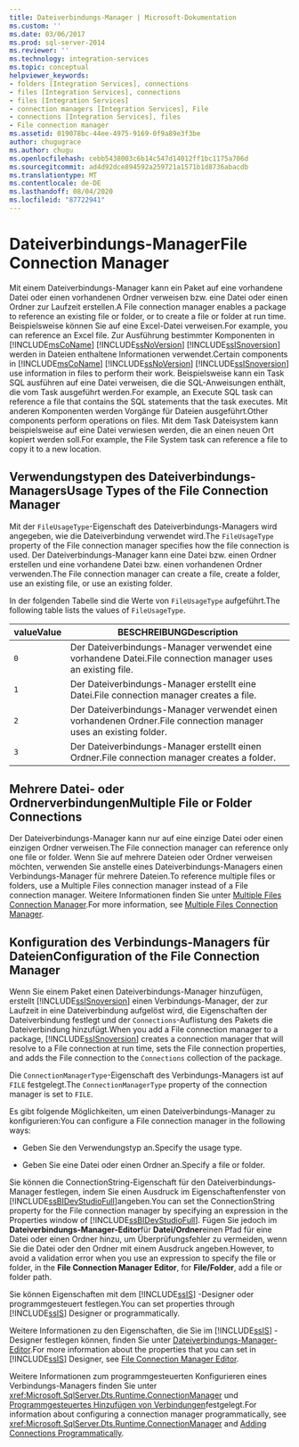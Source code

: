```yaml
---
title: Dateiverbindungs-Manager | Microsoft-Dokumentation
ms.custom: ''
ms.date: 03/06/2017
ms.prod: sql-server-2014
ms.reviewer: ''
ms.technology: integration-services
ms.topic: conceptual
helpviewer_keywords:
- folders [Integration Services], connections
- files [Integration Services], connections
- files [Integration Services]
- connection managers [Integration Services], File
- connections [Integration Services], files
- File connection manager
ms.assetid: 019078bc-44ee-4975-9169-0f9a89e3f3be
author: chugugrace
ms.author: chugu
ms.openlocfilehash: cebb5438003c6b14c547d14012ff1bc1175a706d
ms.sourcegitcommit: ad4d92dce894592a259721a1571b1d8736abacdb
ms.translationtype: MT
ms.contentlocale: de-DE
ms.lasthandoff: 08/04/2020
ms.locfileid: "87722941"
---
```

# <a name="file-connection-manager"></a><span data-ttu-id="2500a-102">Dateiverbindungs-Manager</span><span class="sxs-lookup"><span data-stu-id="2500a-102">File Connection Manager</span></span>
  <span data-ttu-id="2500a-103">Mit einem Dateiverbindungs-Manager kann ein Paket auf eine vorhandene Datei oder einen vorhandenen Ordner verweisen bzw. eine Datei oder einen Ordner zur Laufzeit erstellen.</span><span class="sxs-lookup"><span data-stu-id="2500a-103">A File connection manager enables a package to reference an existing file or folder, or to create a file or folder at run time.</span></span> <span data-ttu-id="2500a-104">Beispielsweise können Sie auf eine Excel-Datei verweisen.</span><span class="sxs-lookup"><span data-stu-id="2500a-104">For example, you can reference an Excel file.</span></span> <span data-ttu-id="2500a-105">Zur Ausführung bestimmter Komponenten in [!INCLUDE[msCoName](../../includes/msconame-md.md)] [!INCLUDE[ssNoVersion](../../includes/ssnoversion-md.md)] [!INCLUDE[ssISnoversion](../../includes/ssisnoversion-md.md)] werden in Dateien enthaltene Informationen verwendet.</span><span class="sxs-lookup"><span data-stu-id="2500a-105">Certain components in [!INCLUDE[msCoName](../../includes/msconame-md.md)] [!INCLUDE[ssNoVersion](../../includes/ssnoversion-md.md)] [!INCLUDE[ssISnoversion](../../includes/ssisnoversion-md.md)] use information in files to perform their work.</span></span> <span data-ttu-id="2500a-106">Beispielsweise kann ein Task SQL ausführen auf eine Datei verweisen, die die SQL-Anweisungen enthält, die vom Task ausgeführt werden.</span><span class="sxs-lookup"><span data-stu-id="2500a-106">For example, an Execute SQL task can reference a file that contains the SQL statements that the task executes.</span></span> <span data-ttu-id="2500a-107">Mit anderen Komponenten werden Vorgänge für Dateien ausgeführt.</span><span class="sxs-lookup"><span data-stu-id="2500a-107">Other components perform operations on files.</span></span> <span data-ttu-id="2500a-108">Mit dem Task Dateisystem kann beispielsweise auf eine Datei verwiesen werden, die an einen neuen Ort kopiert werden soll.</span><span class="sxs-lookup"><span data-stu-id="2500a-108">For example, the File System task can reference a file to copy it to a new location.</span></span>  
  
## <a name="usage-types-of-the-file-connection-manager"></a><span data-ttu-id="2500a-109">Verwendungstypen des Dateiverbindungs-Managers</span><span class="sxs-lookup"><span data-stu-id="2500a-109">Usage Types of the File Connection Manager</span></span>  
 <span data-ttu-id="2500a-110">Mit der `FileUsageType`-Eigenschaft des Dateiverbindungs-Managers wird angegeben, wie die Dateiverbindung verwendet wird.</span><span class="sxs-lookup"><span data-stu-id="2500a-110">The `FileUsageType` property of the File connection manager specifies how the file connection is used.</span></span> <span data-ttu-id="2500a-111">Der Dateiverbindungs-Manager kann eine Datei bzw. einen Ordner erstellen und eine vorhandene Datei bzw. einen vorhandenen Ordner verwenden.</span><span class="sxs-lookup"><span data-stu-id="2500a-111">The File connection manager can create a file, create a folder, use an existing file, or use an existing folder.</span></span>  
  
 <span data-ttu-id="2500a-112">In der folgenden Tabelle sind die Werte von `FileUsageType` aufgeführt.</span><span class="sxs-lookup"><span data-stu-id="2500a-112">The following table lists the values of `FileUsageType`.</span></span>  
  
|<span data-ttu-id="2500a-113">value</span><span class="sxs-lookup"><span data-stu-id="2500a-113">Value</span></span>|<span data-ttu-id="2500a-114">BESCHREIBUNG</span><span class="sxs-lookup"><span data-stu-id="2500a-114">Description</span></span>|  
|-----------|-----------------|  
|`0`|<span data-ttu-id="2500a-115">Der Dateiverbindungs-Manager verwendet eine vorhandene Datei.</span><span class="sxs-lookup"><span data-stu-id="2500a-115">File connection manager uses an existing file.</span></span>|  
|`1`|<span data-ttu-id="2500a-116">Der Dateiverbindungs-Manager erstellt eine Datei.</span><span class="sxs-lookup"><span data-stu-id="2500a-116">File connection manager creates a file.</span></span>|  
|`2`|<span data-ttu-id="2500a-117">Der Dateiverbindungs-Manager verwendet einen vorhandenen Ordner.</span><span class="sxs-lookup"><span data-stu-id="2500a-117">File connection manager uses an existing folder.</span></span>|  
|`3`|<span data-ttu-id="2500a-118">Der Dateiverbindungs-Manager erstellt einen Ordner.</span><span class="sxs-lookup"><span data-stu-id="2500a-118">File connection manager creates a folder.</span></span>|  
  
## <a name="multiple-file-or-folder-connections"></a><span data-ttu-id="2500a-119">Mehrere Datei- oder Ordnerverbindungen</span><span class="sxs-lookup"><span data-stu-id="2500a-119">Multiple File or Folder Connections</span></span>  
 <span data-ttu-id="2500a-120">Der Dateiverbindungs-Manager kann nur auf eine einzige Datei oder einen einzigen Ordner verweisen.</span><span class="sxs-lookup"><span data-stu-id="2500a-120">The File connection manager can reference only one file or folder.</span></span> <span data-ttu-id="2500a-121">Wenn Sie auf mehrere Dateien oder Ordner verweisen möchten, verwenden Sie anstelle eines Dateiverbindungs-Managers einen Verbindungs-Manager für mehrere Dateien.</span><span class="sxs-lookup"><span data-stu-id="2500a-121">To reference multiple files or folders, use a Multiple Files connection manager instead of a File connection manager.</span></span> <span data-ttu-id="2500a-122">Weitere Informationen finden Sie unter [Multiple Files Connection Manager](multiple-files-connection-manager.md).</span><span class="sxs-lookup"><span data-stu-id="2500a-122">For more information, see [Multiple Files Connection Manager](multiple-files-connection-manager.md).</span></span>  
  
## <a name="configuration-of-the-file-connection-manager"></a><span data-ttu-id="2500a-123">Konfiguration des Verbindungs-Managers für Dateien</span><span class="sxs-lookup"><span data-stu-id="2500a-123">Configuration of the File Connection Manager</span></span>  
 <span data-ttu-id="2500a-124">Wenn Sie einem Paket einen Dateiverbindungs-Manager hinzufügen, erstellt [!INCLUDE[ssISnoversion](../../includes/ssisnoversion-md.md)] einen Verbindungs-Manager, der zur Laufzeit in eine Dateiverbindung aufgelöst wird, die Eigenschaften der Dateiverbindung festlegt und der `Connections`-Auflistung des Pakets die Dateiverbindung hinzufügt.</span><span class="sxs-lookup"><span data-stu-id="2500a-124">When you add a File connection manager to a package, [!INCLUDE[ssISnoversion](../../includes/ssisnoversion-md.md)] creates a connection manager that will resolve to a File connection at run time, sets the File connection properties, and adds the File connection to the `Connections` collection of the package.</span></span>  
  
 <span data-ttu-id="2500a-125">Die `ConnectionManagerType`-Eigenschaft des Verbindungs-Managers ist auf `FILE` festgelegt.</span><span class="sxs-lookup"><span data-stu-id="2500a-125">The `ConnectionManagerType` property of the connection manager is set to `FILE`.</span></span>  
  
 <span data-ttu-id="2500a-126">Es gibt folgende Möglichkeiten, um einen Dateiverbindungs-Manager zu konfigurieren:</span><span class="sxs-lookup"><span data-stu-id="2500a-126">You can configure a File connection manager in the following ways:</span></span>  
  
-   <span data-ttu-id="2500a-127">Geben Sie den Verwendungstyp an.</span><span class="sxs-lookup"><span data-stu-id="2500a-127">Specify the usage type.</span></span>  
  
-   <span data-ttu-id="2500a-128">Geben Sie eine Datei oder einen Ordner an.</span><span class="sxs-lookup"><span data-stu-id="2500a-128">Specify a file or folder.</span></span>  
  
 <span data-ttu-id="2500a-129">Sie können die ConnectionString-Eigenschaft für den Dateiverbindungs-Manager festlegen, indem Sie einen Ausdruck im Eigenschaftenfenster von [!INCLUDE[ssBIDevStudioFull](../../includes/ssbidevstudiofull-md.md)]angeben.</span><span class="sxs-lookup"><span data-stu-id="2500a-129">You can set the ConnectionString property for the File connection manager by specifying an expression in the Properties window of [!INCLUDE[ssBIDevStudioFull](../../includes/ssbidevstudiofull-md.md)].</span></span> <span data-ttu-id="2500a-130">Fügen Sie jedoch im **Dateiverbindungs-Manager-Editor**für **Datei/Ordner**einen Pfad für eine Datei oder einen Ordner hinzu, um Überprüfungsfehler zu vermeiden, wenn Sie die Datei oder den Ordner mit einem Ausdruck angeben.</span><span class="sxs-lookup"><span data-stu-id="2500a-130">However, to avoid a validation error when you use an expression to specify the file or folder, in the **File Connection Manager Editor**, for **File/Folder**, add a file or folder path.</span></span>  
  
 <span data-ttu-id="2500a-131">Sie können Eigenschaften mit dem [!INCLUDE[ssIS](../../includes/ssis-md.md)] -Designer oder programmgesteuert festlegen.</span><span class="sxs-lookup"><span data-stu-id="2500a-131">You can set properties through [!INCLUDE[ssIS](../../includes/ssis-md.md)] Designer or programmatically.</span></span>  
  
 <span data-ttu-id="2500a-132">Weitere Informationen zu den Eigenschaften, die Sie im [!INCLUDE[ssIS](../../includes/ssis-md.md)] -Designer festlegen können, finden Sie unter [Dateiverbindungs-Manager-Editor](../file-connection-manager-editor.md).</span><span class="sxs-lookup"><span data-stu-id="2500a-132">For more information about the properties that you can set in [!INCLUDE[ssIS](../../includes/ssis-md.md)] Designer, see [File Connection Manager Editor](../file-connection-manager-editor.md).</span></span>  
  
 <span data-ttu-id="2500a-133">Weitere Informationen zum programmgesteuerten Konfigurieren eines Verbindungs-Managers finden Sie unter <xref:Microsoft.SqlServer.Dts.Runtime.ConnectionManager> und [Programmgesteuertes Hinzufügen von Verbindungen](../building-packages-programmatically/adding-connections-programmatically.md)festgelegt.</span><span class="sxs-lookup"><span data-stu-id="2500a-133">For information about configuring a connection manager programmatically, see <xref:Microsoft.SqlServer.Dts.Runtime.ConnectionManager> and [Adding Connections Programmatically](../building-packages-programmatically/adding-connections-programmatically.md).</span></span>  
  
  
